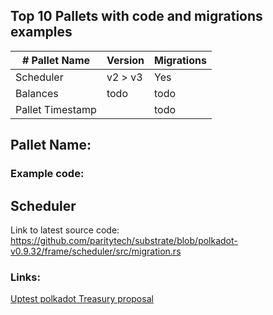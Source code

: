 ## Top 10 Pallets with code and migrations examples



| # Pallet Name         | Version     | Migrations |     
|-----------------------|-------------|------------|   
| Scheduler             | v2 > v3        | Yes       |      
| Balances              | todo        | todo       |    
| Pallet Timestamp      |             | todo       |


## Pallet Name: 
### Example code:


## Scheduler   


Link to latest source code: 
https://github.com/paritytech/substrate/blob/polkadot-v0.9.32/frame/scheduler/src/migration.rs  



### Links:   
[Uptest polkadot Treasury proposal](https://docs.google.com/document/d/1dJ43Bl3jYJ7LDA96_Hskyelqf9K2Zw4qJvdD53w6TwE/edit?usp=sharing)
